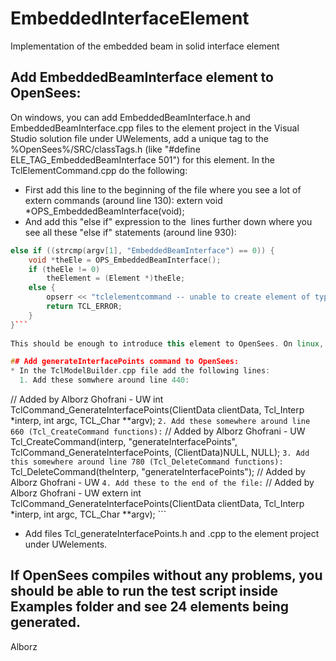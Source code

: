 # EmbeddedInterfaceElement
Implementation of the embedded beam in solid interface element

## Add **EmbeddedBeamInterface** element to OpenSees:
On windows, you can add EmbeddedBeamInterface.h and EmbeddedBeamInterface.cpp files to the element project in the Visual Studio solution file under UWelements, add a unique tag to the %OpenSees%/SRC/classTags.h (like "#define ELE_TAG_EmbeddedBeamInterface  501") for this element. In the TclElementCommand.cpp do the following:
* First add this line to the beginning of the file where you see a lot of extern commands (around line 130):
extern void *OPS_EmbeddedBeamInterface(void);
* And add this "else if" expression to the  lines further down where you see all these "else if" statements (around line 930):
```c++
else if ((strcmp(argv[1], "EmbeddedBeamInterface") == 0)) {  
	void *theEle = OPS_EmbeddedBeamInterface();
	if (theEle != 0)
		theElement = (Element *)theEle;
	else {
		opserr << "tclelementcommand -- unable to create element of type : " << argv[1] << endln;
	    return TCL_ERROR;
	}
}```
	
This should be enough to introduce this element to OpenSees. On linux, besides every change you applied to the files described above, you need to modify %OpenSees%/SRC/element/UWelements/Makefile to include EmbeddedBeamInterface.o, and in %OpenSees%/SRC/ change the Makefile to include "$(FE)/element/UWelements/EmbeddedBeamInterface.o" in the ELE_LIBS variable. You should be able to compile OpenSees applying these modifications!

## Add generateInterfacePoints command to OpenSees:
* In the TclModelBuilder.cpp file add the following lines:
  1. Add these somwhere around line 440:
  ```
  // Added by Alborz Ghofrani - UW
		int
		TclCommand_GenerateInterfacePoints(ClientData clientData,
			Tcl_Interp *interp,
			int argc,
			TCL_Char **argv);
	```
  2. Add these somewhere around line 660 (Tcl_CreateCommand functions):
	```
    // Added by Alborz Ghofrani - UW
		Tcl_CreateCommand(interp, "generateInterfacePoints",
			TclCommand_GenerateInterfacePoints,
			(ClientData)NULL, NULL);
	```
  3. Add this somewhere around line 780 (Tcl_DeleteCommand functions):
	```
    Tcl_DeleteCommand(theInterp, "generateInterfacePoints"); // Added by Alborz Ghofrani - UW
	```
  4. Add these to the end of the file:
	```
    // Added by Alborz Ghofrani - UW
		extern int
		TclCommand_GenerateInterfacePoints(ClientData clientData, Tcl_Interp *interp, int argc,
			TCL_Char **argv);
	```
* Add files Tcl_generateInterfacePoints.h and .cpp to the element project under UWelements.
	

## If OpenSees compiles without any problems, you should be able to run the test script inside Examples folder and see 24 elements being generated.
	
Alborz
